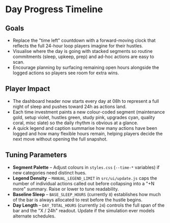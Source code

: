 # Day Progress Timeline

## Goals
- Replace the "time left" countdown with a forward-moving clock that reflects the full 24-hour loop players imagine for their hustles.
- Visualise where the day is going with stacked segments so routine commitments (sleep, upkeep, prep) and ad-hoc actions are easy to scan.
- Encourage planning by surfacing remaining open hours alongside the logged actions so players see room for extra wins.

## Player Impact
- The dashboard header now starts every day at 08h to represent a full night of sleep and pushes toward 24h as actions land.
- Each time investment paints a new colour-coded segment (maintenance gold, setup violet, hustles green, study pink, upgrades cyan, quality coral, misc slate) so the daily rhythm is obvious at a glance.
- A quick legend and caption summarise how many actions have been logged and how many flexible hours remain, helping players decide the next move without opening the full snapshot.

## Tuning Parameters
- **Segment Palette** – Adjust colours in `styles.css` (`--time-*` variables) if new categories need distinct hues.
- **Legend Density** – `MANUAL_LEGEND_LIMIT` in `src/ui/update.js` caps the number of individual actions called out before collapsing into a "+N more" summary. Raise or lower to tune readability.
- **Baseline Sleep** – `BASE_SLEEP_HOURS` (currently `8`) establishes how much of the bar is always allocated to rest before the hustle begins.
- **Day Length** – `DAY_TOTAL_HOURS` (currently `24`) controls the full span of the bar and the "X / 24h" readout. Update if the simulation ever models alternate schedules.

